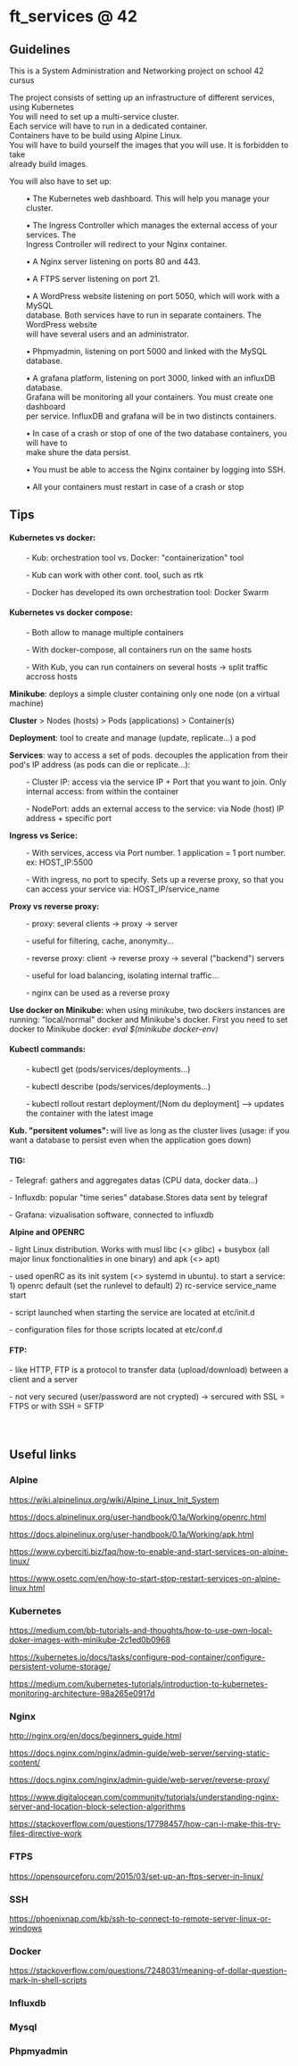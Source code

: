 <h1>ft_services @ 42</h1>
<h2>Guidelines</h2>
<p>This is a System Administration and Networking project on school 42 cursus</p>
<p>The project consists of setting up an infrastructure of different services, using Kubernetes <br />You will need to set up a multi-service cluster.<br />Each service will have to run in a dedicated container.<br />Containers have to be build using Alpine Linux.<br />You will have to build yourself the images that you will use. It is forbidden to take<br />already build images.</p>
<p>You will also have to set up:</p>
<p style="padding-left: 30px;">&bull; The Kubernetes web dashboard. This will help you manage your cluster.</p>
<p style="padding-left: 30px;">&bull; The Ingress Controller which manages the external access of your services. The<br />Ingress Controller will redirect to your Nginx container.</p>
<p style="padding-left: 30px;">&bull; A Nginx server listening on ports 80 and 443.</p>
<p style="padding-left: 30px;">&bull; A FTPS server listening on port 21.</p>
<p style="padding-left: 30px;">&bull; A WordPress website listening on port 5050, which will work with a MySQL<br />database. Both services have to run in separate containers. The WordPress website<br />will have several users and an administrator.</p>
<p style="padding-left: 30px;">&bull; Phpmyadmin, listening on port 5000 and linked with the MySQL database.</p>
<p style="padding-left: 30px;">&bull; A grafana platform, listening on port 3000, linked with an influxDB database.<br />Grafana will be monitoring all your containers. You must create one dashboard<br />per service. InfluxDB and grafana will be in two distincts containers.</p>
<p style="padding-left: 30px;">&bull; In case of a crash or stop of one of the two database containers, you will have to<br />make shure the data persist.</p>
<p style="padding-left: 30px;">&bull; You must be able to access the Nginx container by logging into SSH.</p>
<p style="padding-left: 30px;">&bull; All your containers must restart in case of a crash or stop</p>
<h2>Tips</h2>
<h4>Kubernetes vs docker:</h4>
<p style="padding-left: 30px;">- Kub: orchestration tool vs. Docker: "containerization" tool</p>
<p style="padding-left: 30px;">- Kub can work with other cont. tool, such as rtk</p>
<p style="padding-left: 30px;">- Docker has developed its own orchestration tool: Docker Swarm</p>
<h4>Kubernetes vs docker compose:</h4>
<p style="padding-left: 30px;">- Both allow to manage multiple containers</p>
<p style="padding-left: 30px;">- With docker-compose, all containers run on the same hosts</p>
<p style="padding-left: 30px;">- With Kub, you can run containers on several hosts -&gt; split traffic accross hosts</p>
<p><strong>Minikube</strong>: deploys a simple cluster containing only one node (on a virtual machine)</p>
<p><strong>Cluster</strong> &gt; Nodes (hosts) &gt; Pods (applications) &gt; Container(s)</p>
<p><strong>Deployment</strong>: tool to create and manage (update, replicate...) a pod</p>
<p><strong>Services</strong>: way to access a set of pods. decouples the application from their pod's IP address (as pods can die or replicate...):</p>
<p style="padding-left: 30px;">- Cluster IP: access via the service IP + Port that you want to join. Only internal access: from within the container</p>
<p style="padding-left: 30px;">- NodePort: adds an external access to the service: via Node (host) IP address + specific port&nbsp;</p>
<p><strong>Ingress vs Serice:</strong></p>
<p style="padding-left: 30px;">- With services, access via Port number. 1 application = 1 port number. ex: HOST_IP:5500</p>
<p style="padding-left: 30px;">- With ingress, no port to specify. Sets up a reverse proxy, so that you can access your service via: HOST_IP/service_name</p>
<p><strong>Proxy vs reverse proxy:</strong></p>
<p style="padding-left: 30px;">- proxy: several clients -&gt; proxy -&gt; server</p>
<p style="padding-left: 30px;">- useful for filtering, cache, anonymity...</p>
<p style="padding-left: 30px;">- reverse proxy: client -&gt; reverse proxy -&gt; several ("backend") servers</p>
<p style="padding-left: 30px;">- useful for load balancing, isolating internal traffic...</p>
<p style="padding-left: 30px;">- nginx can be used as a reverse proxy</p>
<p><strong>Use docker on Minikube:&nbsp;</strong>when using minikube, two dockers instances are running: "local/normal" docker and Minikube's docker. First you need to set docker to Minikube docker:&nbsp;<em>eval $(minikube docker-env)</em></p>
<h4>Kubectl commands:</h4>
<p style="padding-left: 30px;">- kubectl get (pods/services/deployments...)</p>
<p style="padding-left: 30px;">- kubectl describe&nbsp;(pods/services/deployments...)</p>
<p style="padding-left: 30px;">- kubectl rollout restart deployment/[Nom du deployment] --&gt; updates the container with the latest image</p>
<p><strong>Kub. "persitent volumes":&nbsp;</strong>will live as long as the cluster lives (usage: if you want a database to persist even when the application goes down)</p>
<h4>TIG:</h4>
<p>- Telegraf: gathers and aggregates datas (CPU data, docker data...)</p>
<p>- Influxdb: popular "time series" database.Stores data sent by telegraf</p>
<p>- Grafana: vizualisation software, connected to influxdb</p>
<p><strong>Alpine and OPENRC</strong></p>
<p>- light Linux distribution. Works with musl libc (&lt;&gt; glibc) + busybox (all major linux fonctionalities in one binary) and apk (&lt;&gt; apt)</p>
<p>- used openRC as its init system (&lt;&gt; systemd in ubuntu). to start a service: 1) openrc default (set the runlevel to default) 2) rc-service service_name start</p>
<p>- script launched when starting the service are located at etc/init.d</p>
<p>- configuration files for those scripts located at etc/conf.d</p>
<h4>FTP:</h4>
<p>- like HTTP, FTP is a protocol to transfer data (upload/download) between a client and a server</p>
<p>- not very secured (user/password are not crypted) -&gt; sercured with SSL = FTPS or with SSH = SFTP</p>
<h4>&nbsp;</h4>
<h2>Useful links</h2>
<h3>Alpine</h3>
<p><a href="https://wiki.alpinelinux.org/wiki/Alpine_Linux_Init_System">https://wiki.alpinelinux.org/wiki/Alpine_Linux_Init_System</a></p>
<p><a href="https://docs.alpinelinux.org/user-handbook/0.1a/Working/openrc.html">https://docs.alpinelinux.org/user-handbook/0.1a/Working/openrc.html</a></p>
<p><a href="https://docs.alpinelinux.org/user-handbook/0.1a/Working/apk.html">https://docs.alpinelinux.org/user-handbook/0.1a/Working/apk.html</a></p>
<p><a href="https://www.cyberciti.biz/faq/how-to-enable-and-start-services-on-alpine-linux/">https://www.cyberciti.biz/faq/how-to-enable-and-start-services-on-alpine-linux/</a></p>
<p><a href="https://www.osetc.com/en/how-to-start-stop-restart-services-on-alpine-linux.html">https://www.osetc.com/en/how-to-start-stop-restart-services-on-alpine-linux.html</a></p>
<h3>Kubernetes</h3>
<p><a href="https://medium.com/bb-tutorials-and-thoughts/how-to-use-own-local-doker-images-with-minikube-2c1ed0b0968">https://medium.com/bb-tutorials-and-thoughts/how-to-use-own-local-doker-images-with-minikube-2c1ed0b0968</a></p>
<p><a href="https://kubernetes.io/docs/tasks/configure-pod-container/configure-persistent-volume-storage/">https://kubernetes.io/docs/tasks/configure-pod-container/configure-persistent-volume-storage/</a></p>
<p><a href="https://medium.com/kubernetes-tutorials/introduction-to-kubernetes-monitoring-architecture-98a265e0917d">https://medium.com/kubernetes-tutorials/introduction-to-kubernetes-monitoring-architecture-98a265e0917d</a></p>
<h3>Nginx</h3>
<p><a href="http://nginx.org/en/docs/beginners_guide.html">http://nginx.org/en/docs/beginners_guide.html</a></p>
<p><a href="https://docs.nginx.com/nginx/admin-guide/web-server/serving-static-content/">https://docs.nginx.com/nginx/admin-guide/web-server/serving-static-content/</a></p>
<p><a href="https://docs.nginx.com/nginx/admin-guide/web-server/reverse-proxy/">https://docs.nginx.com/nginx/admin-guide/web-server/reverse-proxy/</a></p>
<p><a href="https://www.digitalocean.com/community/tutorials/understanding-nginx-server-and-location-block-selection-algorithms">https://www.digitalocean.com/community/tutorials/understanding-nginx-server-and-location-block-selection-algorithms</a></p>
<p><a href="https://stackoverflow.com/questions/17798457/how-can-i-make-this-try-files-directive-work">https://stackoverflow.com/questions/17798457/how-can-i-make-this-try-files-directive-work</a></p>
<h3>FTPS</h3>
<p><a href="https://opensourceforu.com/2015/03/set-up-an-ftps-server-in-linux/">https://opensourceforu.com/2015/03/set-up-an-ftps-server-in-linux/</a></p>
<h3>SSH</h3>
<p><a href="https://phoenixnap.com/kb/ssh-to-connect-to-remote-server-linux-or-windows">https://phoenixnap.com/kb/ssh-to-connect-to-remote-server-linux-or-windows</a></p>
<h3>Docker</h3>
<p><a href="https://stackoverflow.com/questions/7248031/meaning-of-dollar-question-mark-in-shell-scripts">https://stackoverflow.com/questions/7248031/meaning-of-dollar-question-mark-in-shell-scripts</a></p>
<h3>Influxdb</h3>
<h3>Mysql</h3>
<h3>Phpmyadmin</h3>
